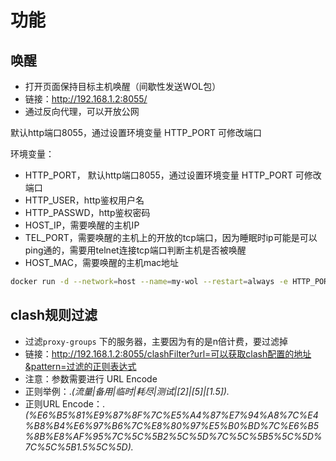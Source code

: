 # 功能

## 唤醒

- 打开页面保持目标主机唤醒（间歇性发送WOL包）
- 链接：http://192.168.1.2:8055/
- 通过反向代理，可以开放公网

默认http端口8055，通过设置环境变量 HTTP_PORT 可修改端口

环境变量：

- HTTP_PORT， 默认http端口8055，通过设置环境变量 HTTP_PORT 可修改端口
- HTTP_USER，http鉴权用户名
- HTTP_PASSWD，http鉴权密码
- HOST_IP，需要唤醒的主机IP
- TEL_PORT，需要唤醒的主机上的开放的tcp端口，因为睡眠时ip可能是可以ping通的，需要用telnet连接tcp端口判断主机是否被唤醒
- HOST_MAC，需要唤醒的主机mac地址

```bash
docker run -d --network=host --name=my-wol --restart=always -e HTTP_PORT=8055 -e HOST_IP=192.168.1.2 -e TEL_PORT=3389 -e HOST_MAC=xx:xx:xx:xx:xx:xx -e HTTP_USER=xx -e HTTP_PASSWD=xxx xuping/my-wol:1.1
```

## clash规则过滤

- 过滤`proxy-groups` 下的服务器，主要因为有的是n倍计费，要过滤掉
- 链接：http://192.168.1.2:8055/clashFilter?url=可以获取clash配置的地址&pattern=过滤的正则表达式
- 注意：参数需要进行 URL Encode
- 正则举例：.*(流量|备用|临时|耗尽|测试|\[2\]|\[5\]|\[1.5\]).*
- 正则URL Encode：.*(%E6%B5%81%E9%87%8F%7C%E5%A4%87%E7%94%A8%7C%E4%B8%B4%E6%97%B6%7C%E8%80%97%E5%B0%BD%7C%E6%B5%8B%E8%AF%95%7C%5C%5B2%5C%5D%7C%5C%5B5%5C%5D%7C%5C%5B1.5%5C%5D).*